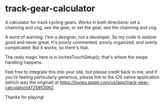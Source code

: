 track-gear-calculator
=====================

A calculator for track cycling gears. Works in both directions: set a chainring and cog, see the gear, or set the gear, see the chainring and cog.

A word of warning: I'km a designer, not a developer. So my code is seldom good and never great. It's poorly commented, poorly organized, and overly complicated. But it works, so there's that.

The realy magic here is in inchesTouchSetup(); that's where the swipe handling happens.

Feel free to integrate this into your site, but please credit back to me, and if you're feeling particularly generous, please link to the iOS native application (which was the original) at https://itunes.apple.com/us/app/track-gear-calculator/id725953062

Thanks for playing!
